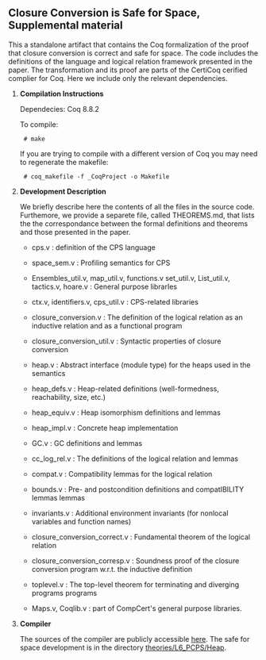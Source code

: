 Closure Conversion is Safe for Space, Supplemental material
-----------------------------------------------------------

This a standalone artifact that contains the Coq formalization of the proof that
closure conversion is correct and safe for space. The code includes the
definitions of the language and logical relation framework presented in the
paper. The transformation and its proof are parts of the CertiCoq cerified
complier for Coq. Here we include only the relevant dependencies.

1. **Compilation Instructions** 

	Dependecies: Coq 8.8.2 

	To compile: 

    	# make  

	If you are trying to compile with a different version of Coq you may need to
	regenerate the makefile:

    	# coq_makefile -f _CoqProject -o Makefile

2. **Development Description**

	We briefly describe here the contents of all the files in the source code.
	Furthemore, we provide a separete file, called THEOREMS.md, that lists the
	the correspondance between the formal definitions and theorems and those
	presented in the paper.

    - cps.v       : definition of the CPS language
    - space_sem.v : Profiling semantics for CPS
    - Ensembles_util.v, map_util.v, functions.v
      set_util.v, List_util.v, tactics.v, hoare.v : General purpose librarIes 
    - ctx.v, identifiers.v, cps_util.v            : CPS-related libraries
    
    - closure_conversion.v      : The definition of the logical relation as an inductive relation and as a functional program
    - closure_conversion_util.v : Syntactic properties of closure conversion
    
    - heap.v       : Abstract interface (module type) for the heaps used in the semantics
    - heap_defs.v  : Heap-related definitions (well-formedness, reachability, size, etc.)
    - heap_equiv.v : Heap isomorphism definitions and lemmas
    - heap_impl.v  : Concrete heap implementation
    - GC.v         : GC definitions and lemmas 
    - cc_log_rel.v : The definitions of the logical relation and lemmas
    - compat.v     : Compatibility lemmas for the logical relation
    - bounds.v     : Pre- and postcondition definitions and compatIBILITY lemmas lemmas
    - invariants.v : Additional environment invariants (for nonlocal variables and function names)
    - closure_conversion_correct.v : Fundamental theorem of the logical relation
    - closure_conversion_corresp.v : Soundness proof of the closure conversion program w.r.t. the inductive definition 
    - toplevel.v   : The top-level theorem for terminating and diverging programs programs 
    
    - Maps.v, Coqlib.v : part of CompCert's general purpose libraries.


3. **Compiler**

	The sources of the compiler are publicly accessible [here](https://github.com/PrincetonUniversity/certicoq).
	The safe for space development is in the directory [theories/L6_PCPS/Heap](https://github.com/PrincetonUniversity/certicoq/tree/master/theories/L6_PCPS/Heap).
   
 
    
    
